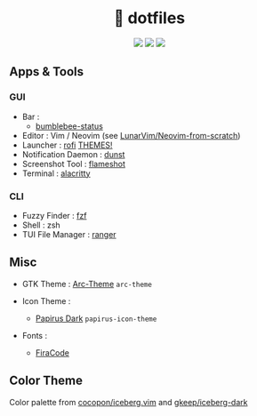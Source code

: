<h1 align="center">🧊 dotfiles</h1>

<p align="center">
  <img src="https://img.shields.io/static/v1?label=OS&message=Ubuntu&color=blue&style=flat-square"/> 
  <img src="https://img.shields.io/static/v1?label=WM&message=i3-gaps&color=lightgray&style=flat-square"/> 
  <img src="https://img.shields.io/static/v1?label=Editor&message=Neovim&color=green&style=flat-square"/> 
</p>

<!-- <div align=center><img src="screenshot.png" /></div> -->


## Apps & Tools

### GUI

- Bar                 : 
  - [bumblebee-status](https://github.com/tobi-wan-kenobi/bumblebee-status)
- Editor              : Vim / Neovim (see [LunarVim/Neovim-from-scratch](https://github.com/LunarVim/Neovim-from-scratch)) 
- Launcher            : [rofi]( https://github.com/DaveDavenport/rofi) [THEMES!](https://github.com/sheepla/rofi-themes) 
- Notification Daemon : [dunst](https://dunst-project.org/)
- Screenshot Tool     : [flameshot](https://github.com/flameshot-org/flameshot)
- Terminal            : [alacritty](https://github.com/alacritty/alacritty)

### CLI

- Fuzzy Finder        : [fzf](https://github.com/junegunn/fzf)
- Shell               : zsh
- TUI File Manager    : [ranger](https://ranger.github.io)

## Misc

- GTK Theme           : [Arc-Theme](https://github.com/jnsh/arc-theme) `arc-theme`
- Icon Theme          : 
    - [Papirus Dark](https://github.com/PapirusDevelopmentTeam/papirus-icon-theme) `papirus-icon-theme`

- Fonts     : 
    - [FiraCode](https://github.com/tonsky/FiraCode) 

## Color Theme

Color palette from [cocopon/iceberg.vim](https://github.com/cocopon/iceberg.vim) and [gkeep/iceberg-dark](https://github.com/gkeep/iceberg-dark)
